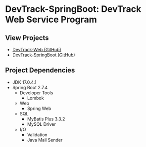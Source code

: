 # DevTrack-SpringBoot: DevTrack Web Service Program

## View Projects

- [DevTrack-Web (GitHub)](https://github.com/IkaroInory/DevTrack-Web)
- [DevTrack-SpringBoot (GitHub)](https://github.com/IkaroInory/DevTrack-SpringBoot)

## Project Dependencies

- JDK 17.0.4.1
- Spring Boot 2.7.4
    - Developer Tools
        - Lombok
    - Web
        - Spring Web
    - SQL
        - MyBatis Plus 3.3.2
        - MySQL Driver
    - I/O
        - Validation
        - Java Mail Sender

